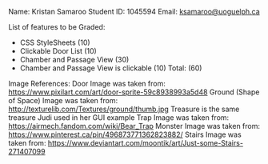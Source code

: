 Name: Kristan Samaroo
Student ID: 1045594
Email: ksamaroo@uoguelph.ca

List of features to be Graded: 
- CSS StyleSheets (10)
- Clickable Door List (10)
- Chamber and Passage View (30)
- Chamber and Passage View is clickable (10)
Total: (60)


Image References:
Door Image was taken from: https://www.pixilart.com/art/door-sprite-59c8938993a5d48
Ground (Shape of Space) Image was taken from: http://texturelib.com/Textures/ground/thumb.jpg
Treasure is the same treasure Judi used in her GUI example
Trap Image was taken from: https://airmech.fandom.com/wiki/Bear_Trap
Monster Image was taken from: https://www.pinterest.ca/pin/496873771362823882/
Stairs Image was taken from: https://www.deviantart.com/moontik/art/Just-some-Stairs-271407099